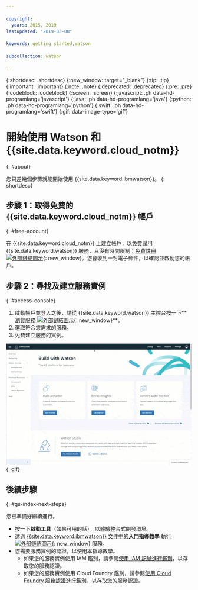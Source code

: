 ```yaml
---

copyright:
  years: 2015, 2019
lastupdated: "2019-03-08"

keywords: getting started,watson

subcollection: watson

---
```


{:shortdesc: .shortdesc}
{:new_window: target="_blank"}
{:tip: .tip}
{:important: .important}
{:note: .note}
{:deprecated: .deprecated}
{:pre: .pre}
{:codeblock: .codeblock}
{:screen: .screen}
{:javascript: .ph data-hd-programlang='javascript'}
{:java: .ph data-hd-programlang='java'}
{:python: .ph data-hd-programlang='python'}
{:swift: .ph data-hd-programlang='swift'}
{:gif: data-image-type='gif'}

# 開始使用 Watson 和 {{site.data.keyword.cloud_notm}}
{: #about}

您只差幾個步驟就能開始使用 {{site.data.keyword.ibmwatson}}。
{: shortdesc}

## 步驟 1：取得免費的 {{site.data.keyword.cloud_notm}} 帳戶
{: #free-account}

在 {{site.data.keyword.cloud_notm}} 上建立帳戶，以免費試用 {{site.data.keyword.watson}} 服務，且沒有時間限制：[免費註冊 ![外部鏈結圖示](../../icons/launch-glyph.svg "外部鏈結圖示")](https://{DomainName}/registration/?target=%2Fdeveloper%2Fwatson%2Fdashboard){: new_window}。您會收到一封電子郵件，以確認並啟動您的帳戶。

## 步驟 2：尋找及建立服務實例
{: #access-console}

1.  啟動帳戶並登入之後，請從 {{site.data.keyword.watson}} 主控台按一下**[瀏覽服務 ![外部鏈結圖示](../../icons/launch-glyph.svg "外部鏈結圖示")](https://{DomainName}/developer/watson/services){: new_window}**。
1.  選取符合您需求的服務。
1.  免費建立服務的實例。

![按一下功能表，然後按一下 Watson](images/ic-create-service.gif){: gif}

## 後續步驟
{: #gs-index-next-steps}

您已準備好繼續進行。

- 按一下**啟動工具**（如果可用的話），以體驗整合式開發環境。
- 透過 [{{site.data.keyword.ibmwatson}} 文件中的**入門指導教學** 執行 ![外部鏈結圖示](../../icons/launch-glyph.svg "外部鏈結圖示")](https://{DomainName}/developer/watson/documentation){: new_window} 服務。
- 您需要服務實例的認證，以使用本指導教學。
    - 如果您的服務實例使用 IAM 鑑別，請參閱[使用 IAM 記號進行鑑別](/docs/services/watson?topic=watson-iam)，以存取您的服務認證。
    - 如果您的服務實例使用 Cloud Foundry 鑑別，請參閱[使用 Cloud Foundry 服務認證進行鑑別](/docs/services/watson?topic=watson-creating-credentials#creating-credentials)，以存取您的服務認證。
